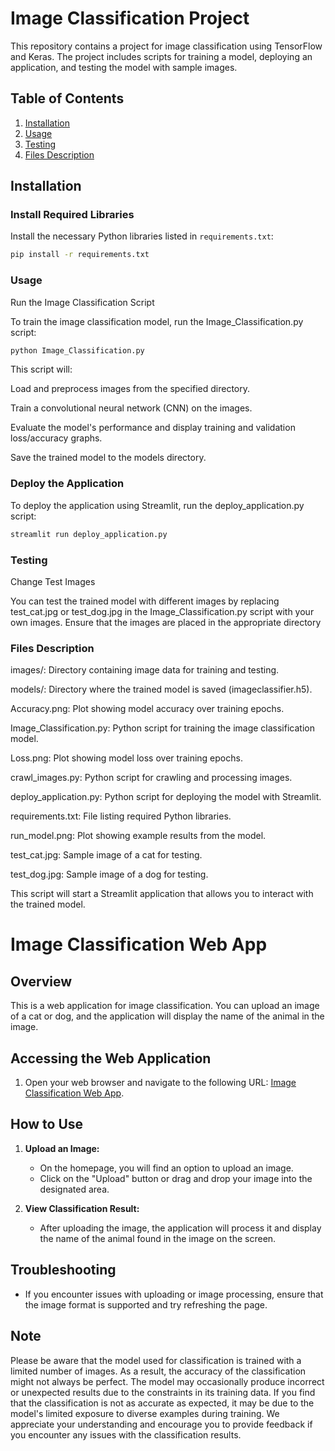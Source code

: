 # Image Classification Project

This repository contains a project for image classification using TensorFlow and Keras. The project includes scripts for training a model, deploying an application, and testing the model with sample images.

## Table of Contents

1. [Installation](#installation)
2. [Usage](#usage)
3. [Testing](#testing)
4. [Files Description](#files-description)


## Installation

### Install Required Libraries

Install the necessary Python libraries listed in `requirements.txt`:

```bash
pip install -r requirements.txt
```

### Usage

Run the Image Classification Script

To train the image classification model, run the Image_Classification.py script:
```bash
python Image_Classification.py
```
This script will:

Load and preprocess images from the specified directory.

Train a convolutional neural network (CNN) on the images.

Evaluate the model's performance and display training and validation loss/accuracy graphs.

Save the trained model to the models directory.

### Deploy the Application

To deploy the application using Streamlit, run the deploy_application.py script:

```bash
streamlit run deploy_application.py
```

### Testing

Change Test Images

You can test the trained model with different images by replacing test_cat.jpg or test_dog.jpg in the Image_Classification.py script with your own images. 
Ensure that the images are placed in the appropriate directory

### Files Description

images/: Directory containing image data for training and testing.

models/: Directory where the trained model is saved (imageclassifier.h5).

Accuracy.png: Plot showing model accuracy over training epochs.

Image_Classification.py: Python script for training the image classification model.

Loss.png: Plot showing model loss over training epochs.

crawl_images.py: Python script for crawling and processing images.

deploy_application.py: Python script for deploying the model with Streamlit.

requirements.txt: File listing required Python libraries.

run_model.png: Plot showing example results from the model.

test_cat.jpg: Sample image of a cat for testing.

test_dog.jpg: Sample image of a dog for testing.

This script will start a Streamlit application that allows you to interact with the trained model.

# Image Classification Web App

## Overview

This is a web application for image classification. You can upload an image of a cat or dog, and the application will display the name of the animal in the image.

## Accessing the Web Application

1. Open your web browser and navigate to the following URL: [Image Classification Web App](https://images-classification.streamlit.app).

## How to Use

1. **Upload an Image:**
   - On the homepage, you will find an option to upload an image.
   - Click on the "Upload" button or drag and drop your image into the designated area.

2. **View Classification Result:**
   - After uploading the image, the application will process it and display the name of the animal found in the image on the screen.


## Troubleshooting

- If you encounter issues with uploading or image processing, ensure that the image format is supported and try refreshing the page.

## Note

Please be aware that the model used for classification is trained with a limited number of images. As a result, the accuracy of the classification might not always be perfect. The model may occasionally produce incorrect or unexpected results due to the constraints in its training data. If you find that the classification is not as accurate as expected, it may be due to the model's limited exposure to diverse examples during training. We appreciate your understanding and encourage you to provide feedback if you encounter any issues with the classification results.



